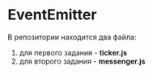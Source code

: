 # EventEmitter

В репозитории находится два файла:
1. для первого задания - **ticker.js**
1. для второго задания - **messenger.js**